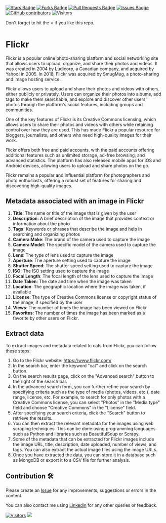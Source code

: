 <a href="https://github.com/drshahizan/special-topic-data-engineering/stargazers"><img src="https://img.shields.io/github/stars/drshahizan/special-topic-data-engineering" alt="Stars Badge"/></a>
<a href="https://github.com/drshahizan/special-topic-data-engineering/network/members"><img src="https://img.shields.io/github/forks/drshahizan/special-topic-data-engineering" alt="Forks Badge"/></a>
<a href="https://github.com/drshahizan/special-topic-data-engineering/pulls"><img src="https://img.shields.io/github/issues-pr/drshahizan/special-topic-data-engineering" alt="Pull Requests Badge"/></a>
<a href="https://github.com/drshahizan/special-topic-data-engineering/issues"><img src="https://img.shields.io/github/issues/drshahizan/special-topic-data-engineering" alt="Issues Badge"/></a>
<a href="https://github.com/drshahizan/special-topic-data-engineering/graphs/contributors"><img alt="GitHub contributors" src="https://img.shields.io/github/contributors/drshahizan/special-topic-data-engineering?color=2b9348"></a>
![Visitors](https://api.visitorbadge.io/api/visitors?path=https%3A%2F%2Fgithub.com%2Fspecial-topic-data-engineering&labelColor=%23d9e3f0&countColor=%23697689&style=flat)

Don't forget to hit the :star: if you like this repo.

# Flickr
Flickr is a popular online photo-sharing platform and social networking site that allows users to upload, organize, and share their photos and videos. It was created in 2004 by Ludicorp, a Canadian company, and acquired by Yahoo! in 2005. In 2018, Flickr was acquired by SmugMug, a photo-sharing and image hosting service.

Flickr allows users to upload and share their photos and videos with others, either publicly or privately. Users can organize their photos into albums, add tags to make them searchable, and explore and discover other users' photos through the platform's social features, including groups and communities.

One of the key features of Flickr is its Creative Commons licensing, which allows users to share their photos and videos with others while retaining control over how they are used. This has made Flickr a popular resource for bloggers, journalists, and others who need high-quality images for their work.

Flickr offers both free and paid accounts, with the paid accounts offering additional features such as unlimited storage, ad-free browsing, and advanced statistics. The platform has also released mobile apps for iOS and Android devices, allowing users to upload and share photos on the go.

Flickr remains a popular and influential platform for photographers and photo enthusiasts, offering a robust set of features for sharing and discovering high-quality images.

## Metadata associated with an image in Flickr
1. **Title**: The name or title of the image that is given by the user
2. **Description**: A brief description of the image that provides context or information about the photo
3. **Tags**: Keywords or phrases that describe the image and help in searching and organizing photos
4. **Camera Make**: The brand of the camera used to capture the image
5. **Camera Model**: The specific model of the camera used to capture the image
6. **Lens**: The type of lens used to capture the image
7. **Aperture**: The aperture setting used to capture the image
8. **Shutter Speed**: The shutter speed setting used to capture the image
9. **ISO**: The ISO setting used to capture the image
10. **Focal Length**: The focal length of the lens used to capture the image
11. **Date Taken**: The date and time when the image was taken
12. **Location**: The geographic location where the image was taken, if available
13. **License**: The type of Creative Commons license or copyright status of the image, if specified by the user
14. **Views**: The number of times the image has been viewed on Flickr
15. **Favorites**: The number of times the image has been marked as a favorite by other users on Flickr.

## Extract data
To extract images and metadata related to cats from Flickr, you can follow these steps:

1. Go to the Flickr website: https://www.flickr.com/
2. In the search bar, enter the keyword "cat" and click on the search button.
3. On the search results page, click on the "Advanced search" button to the right of the search bar.
4. In the advanced search form, you can further refine your search by specifying criteria such as the type of media (photos, videos, etc.), date range, license, etc. For example, to search for only photos with a Creative Commons license, you can select "Photos" in the "Media type" field and choose "Creative Commons" in the "License" field.
5. After specifying your search criteria, click the "Search" button to retrieve the results.
6. You can then extract the relevant metadata for the images using web scraping techniques. This can be done using programming languages such as Python and libraries such as BeautifulSoup or Scrapy.
7. Some of the metadata that can be extracted for Flickr images include the image URL, title, description, date uploaded, number of views, and tags. You can also extract the actual image files using the image URLs.
8. Once you have extracted the data, you can store it in a database such as MongoDB or export it to a CSV file for further analysis.

## Contribution 🛠️
Please create an [Issue](https://github.com/drshahizan/special-topic-data-engineering/issues) for any improvements, suggestions or errors in the content.

You can also contact me using [Linkedin](https://www.linkedin.com/in/drshahizan/) for any other queries or feedback.

[![Visitors](https://api.visitorbadge.io/api/visitors?path=https%3A%2F%2Fgithub.com%2Fdrshahizan&labelColor=%23697689&countColor=%23555555&style=plastic)](https://visitorbadge.io/status?path=https%3A%2F%2Fgithub.com%2Fdrshahizan)
![](https://hit.yhype.me/github/profile?user_id=81284918)




